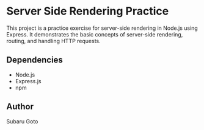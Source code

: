 # Server Side Rendering Practice

This project is a practice exercise for server-side rendering in Node.js using Express. It demonstrates the basic concepts of server-side rendering, routing, and handling HTTP requests.

## Dependencies

- Node.js
- Express.js
- npm

## Author
Subaru Goto
